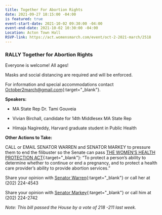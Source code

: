 ```yaml
---
title: Together For Abortion Rights
date: 2021-09-27 18:15:00 -04:00
is featured: true
event-start-date: 2021-10-02 09:30:00 -04:00
event-end-date: 2021-10-02 10:30:00 -04:00
Location: Acton Town Hall
RSVP-link: https://act.womensmarch.com/event/oct-2-2021-march/2518
---
```


### RALLY Together for Abortion Rights

Everyone is welcome! All ages!

Masks and social distancing are required and will be enforced.

For information and special accommodations contact [October2march@gmail.com](mailto:October2march@gmail.com){:target="_blank"}.

**Speakers:**

* MA State Rep Dr. Tami Gouveia

* Vivian Birchall, candidate for 14th Middlesex MA State Rep

* Himaja Nagireddy, Harvard graduate student in Public Health

**Other Actions to Take:**

CALL or EMAIL SENATOR WARREN and SENATOR MARKEY to pressure them to end the filibuster so the Senate can pass [THE WOMEN’S HEALTH PROTECTION ACT](https://www.congress.gov/bill/116th-congress/senate-bill/1645/text){:target="_blank"}: “To protect a person’s ability to determine whether to continue or end a pregnancy, and to protect a health care provider’s ability to provide abortion services.”

Share your opinion with [Senator Warren](https://www.warren.senate.gov/contact/shareyouropinion){:target="_blank"} or call her at (202) 224-4543

Share your opinion with [Senator Markey](https://www.markey.senate.gov/contact/share-your-opinion){:target="_blank"}  or call him at (202) 224-2742

*Note: This bill passed the House by a vote of 218 -211 last week.*